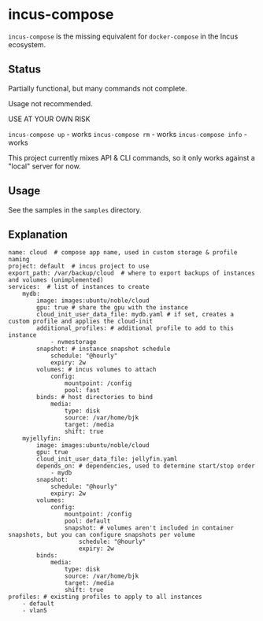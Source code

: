 # incus-compose

`incus-compose` is the missing equivalent for `docker-compose` in the Incus ecosystem.


## Status

Partially functional, but many commands not complete. 

Usage not recommended. 

USE AT YOUR OWN RISK

`incus-compose up` - works
`incus-compose rm` - works
`incus-compose info` - works

This project currently mixes API & CLI commands, so it only works against a "local" server for now.

## Usage

See the samples in the `samples` directory.

## Explanation


```
name: cloud  # compose app name, used in custom storage & profile naming
project: default  # incus project to use
export_path: /var/backup/cloud  # where to export backups of instances and volumes (unimplemented)
services:  # list of instances to create
    mydb:
        image: images:ubuntu/noble/cloud
        gpu: true # share the gpu with the instance
        cloud_init_user_data_file: mydb.yaml # if set, creates a custom profile and applies the cloud-init
        additional_profiles: # additional profile to add to this instance
            - nvmestorage
        snapshot: # instance snapshot schedule
            schedule: "@hourly"
            expiry: 2w
        volumes: # incus volumes to attach
            config:
                mountpoint: /config
                pool: fast
        binds: # host directories to bind
            media:
                type: disk
                source: /var/home/bjk
                target: /media
                shift: true
    myjellyfin:
        image: images:ubuntu/noble/cloud
        gpu: true
        cloud_init_user_data_file: jellyfin.yaml
        depends_on: # dependencies, used to determine start/stop order
            - mydb
        snapshot:
            schedule: "@hourly"
            expiry: 2w
        volumes:
            config:
                mountpoint: /config
                pool: default
                snapshot: # volumes aren't included in container snapshots, but you can configure snapshots per volume
                    schedule: "@hourly"
                    expiry: 2w
        binds:
            media:
                type: disk
                source: /var/home/bjk
                target: /media
                shift: true
profiles: # existing profiles to apply to all instances
    - default 
    - vlan5
```